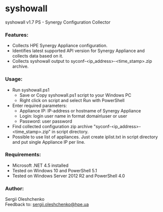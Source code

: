 syshowall
=========
syshowall v1.7 PS - Synergy Configuration Collector

### Features:
* Collects HPE Synergy Appliance configuration.
* Identifies latest supported API version for Synergy Appliance and collects data based on it.
* Collects syshowall output to syconf-<ip_address>-<time_stamp>.zip archive.

### Usage:
* Run syshowall.ps1
	- Save or Copy syshowall.ps1 script to your Windows PC
	- Right click on script and select Run with PowerShell
* Enter required parameters:
	- Appliance IP:    IP-address or hostname of Synergy Appliance
	- Login:           login user name in format domain\user or user
	- Password:        user password
* Find collected configuration zip archive "syconf-<ip_address>-<time_stamp>.zip" in script directory.
* Possible to use list of appliances. Just create iplist.txt in script directory and put single Appliance IP per line.

### Requirements:
* Microsoft .NET 4.5 installed
* Tested on Windows 10 and PowerShell 5.1
* Tested on Windows Server 2012 R2 and PowerShell 4.0

### Author:
Sergii Oleshchenko<br/>
Feedback to: sergii.oleshchenko@hpe.ua<br/>
